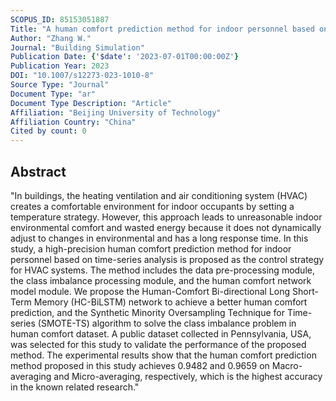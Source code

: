 ```yaml
---
SCOPUS_ID: 85153051887
Title: "A human comfort prediction method for indoor personnel based on time-series analysis"
Author: "Zhang W."
Journal: "Building Simulation"
Publication Date: {'$date': '2023-07-01T00:00:00Z'}
Publication Year: 2023
DOI: "10.1007/s12273-023-1010-8"
Source Type: "Journal"
Document Type: "ar"
Document Type Description: "Article"
Affiliation: "Beijing University of Technology"
Affiliation Country: "China"
Cited by count: 0
---
```


## Abstract
"In buildings, the heating ventilation and air conditioning system (HVAC) creates a comfortable environment for indoor occupants by setting a temperature strategy. However, this approach leads to unreasonable indoor environmental comfort and wasted energy because it does not dynamically adjust to changes in environmental and has a long response time. In this study, a high-precision human comfort prediction method for indoor personnel based on time-series analysis is proposed as the control strategy for HVAC systems. The method includes the data pre-processing module, the class imbalance processing module, and the human comfort network model module. We propose the Human-Comfort Bi-directional Long Short-Term Memory (HC-BiLSTM) network to achieve a better human comfort prediction, and the Synthetic Minority Oversampling Technique for Time-series (SMOTE-TS) algorithm to solve the class imbalance problem in human comfort dataset. A public dataset collected in Pennsylvania, USA, was selected for this study to validate the performance of the proposed method. The experimental results show that the human comfort prediction method proposed in this study achieves 0.9482 and 0.9659 on Macro-averaging and Micro-averaging, respectively, which is the highest accuracy in the known related research."
